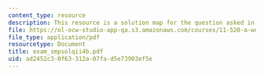 ```yaml
---
content_type: resource
description: This resource is a solution map for the question asked in sample exam.
file: https://ol-ocw-studio-app-qa.s3.amazonaws.com/courses/11-520-a-workshop-on-geographic-information-systems-fall-2005/ad2452c30f63312a07fad5e73903ef5e_exam_smpsolqii4b.pdf
file_type: application/pdf
resourcetype: Document
title: exam_smpsolqii4b.pdf
uid: ad2452c3-0f63-312a-07fa-d5e73903ef5e
---
```

